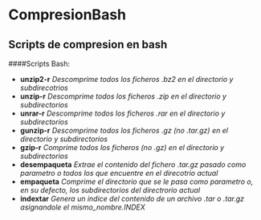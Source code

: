 # CompresionBash
## Scripts de compresion en bash

####Scripts Bash:
  
  - **unzip2-r**     *Descomprime todos los ficheros .bz2 en el directorio y subdirecotrios*
  - **unzip-r**      *Descomprime todos los ficheros .zip en el directorio y subdirectorios*
  - **unrar-r**      *Descomprime todos los ficheros .rar en el directorio y subdirectorios*
  - **gunzip-r**     *Descomprime todos los ficheros .gz (no .tar.gz) en el directorio y subdirectorios*
  - **gzip-r**       *Comprime todos los ficheros (no .gz) en el directorio y subdirectorios*
  - **desempaqueta** *Extrae el contenido del fichero .tar.gz pasado como parametro o todos los que encuentre en el direcotrio actual*
  - **empaqueta**    *Comprime el directorio que se le pasa como parametro o, en su defecto, los subdirectorios del directrorio actual*
  - **indextar**     *Genera un indice del contenido de un archivo .tar o .tar.gz asignandole el mismo_nombre.INDEX*
